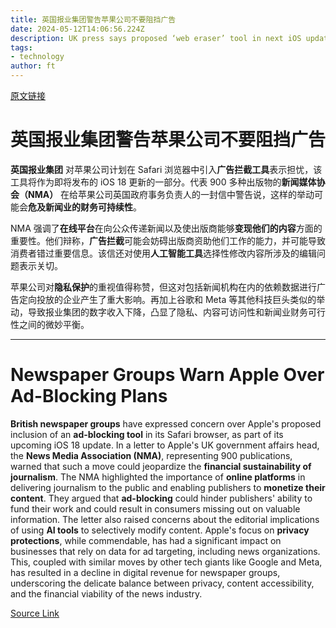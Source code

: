 ```yaml
---
title: 英国报业集团警告苹果公司不要阻挡广告
date: 2024-05-12T14:06:56.224Z
description: UK press says proposed ‘web eraser’ tool in next iOS update threatens journalism’s financial sustainability
tags: 
- technology
author: ft
---
```


[原文链接](https://ft.com/content/c6dcbe7b-eaf0-41d1-adb4-f9a68542e2cb)

# **英国报业集团警告苹果公司不要阻挡广告** 

**英国报业集团** 对苹果公司计划在 Safari 浏览器中引入**广告拦截工具**表示担忧，该工具将作为即将发布的 iOS 18 更新的一部分。代表 900 多种出版物的**新闻媒体协会（NMA）** 在给苹果公司英国政府事务负责人的一封信中警告说，这样的举动可能会**危及新闻业的财务可持续性**。

NMA 强调了**在线平台**在向公众传递新闻以及使出版商能够**变现他们的内容**方面的重要性。他们辩称，**广告拦截**可能会妨碍出版商资助他们工作的能力，并可能导致消费者错过重要信息。该信还对使用**人工智能工具**选择性修改内容所涉及的编辑问题表示关切。

苹果公司对**隐私保护**的重视值得称赞，但这对包括新闻机构在内的依赖数据进行广告定向投放的企业产生了重大影响。再加上谷歌和 Meta 等其他科技巨头类似的举动，导致报业集团的数字收入下降，凸显了隐私、内容可访问性和新闻业财务可行性之间的微妙平衡。

---

# Newspaper Groups Warn Apple Over Ad-Blocking Plans 

**British newspaper groups** have expressed concern over Apple's proposed inclusion of an **ad-blocking tool** in its Safari browser, as part of its upcoming iOS 18 update. In a letter to Apple's UK government affairs head, the **News Media Association (NMA)**, representing 900 publications, warned that such a move could jeopardize the **financial sustainability of journalism**. The NMA highlighted the importance of **online platforms** in delivering journalism to the public and enabling publishers to **monetize their content**. They argued that **ad-blocking** could hinder publishers' ability to fund their work and could result in consumers missing out on valuable information. The letter also raised concerns about the editorial implications of using **AI tools** to selectively modify content. Apple's focus on **privacy protections**, while commendable, has had a significant impact on businesses that rely on data for ad targeting, including news organizations. This, coupled with similar moves by other tech giants like Google and Meta, has resulted in a decline in digital revenue for newspaper groups, underscoring the delicate balance between privacy, content accessibility, and the financial viability of the news industry.

[Source Link](https://ft.com/content/c6dcbe7b-eaf0-41d1-adb4-f9a68542e2cb)

